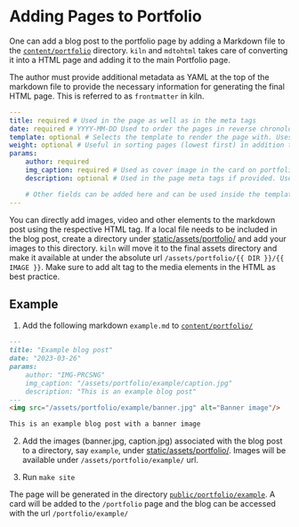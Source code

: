 # Adding Pages to Portfolio

One can add a blog post to the portfolio page by adding a Markdown file to the [`content/portfolio`](../content/portfolio/) directory. `kiln` and `mdtohtml` takes care of converting it into a HTML page and adding it to the main Portfolio page.

The author must provide additional metadata as YAML at the top of the markdown file to provide the necessary information for generating the final HTML page. This is referred to as `frontmatter` in kiln.

```yaml
---
title: required # Used in the page as well as in the meta tags
date: required # YYYY-MM-DD Used to order the pages in reverse chronological order and in permalinks
template: optional # Selects the template to render the page with. Uses _page.html under templates/portfolio/ by default for blog posts
weight: optional # Useful in sorting pages (lowest first) in addition to the date
params:
    author: required
    img_caption: required # Used as cover image in the card on portfolio page
    description: optional # Used in the page meta tags if provided. Useful in SEO

    # Other fields can be added here and can be used inside the template
---
```

You can directly add images, video and other elements to the markdown post using the respective HTML tag. If a local file needs to be included in the blog post, create a directory under [static/assets/portfolio/](../static/assets/portfolio/) and add your images to this directory. `kiln` will move it to the final assets directory and make it available at under the absolute url `/assets/portfolio/{{ DIR }}/{{ IMAGE }}`. Make sure to add alt tag to the media elements in the HTML as best practice.

## Example
1. Add the following markdown `example.md` to [`content/portfolio/`](../content/portfolio/)
```md
---
title: "Example blog post"
date: "2023-03-26"
params:
    author: "IMG-PRCSNG"
    img_caption: "/assets/portfolio/example/caption.jpg"
    description: "This is an example blog post"
---
<img src="/assets/portfolio/example/banner.jpg" alt="Banner image"/>

This is an example blog post with a banner image
```

2. Add the images (banner.jpg, caption.jpg) associated with the blog post to a directory, say `example`, under [static/assets/portfolio/](../static/assets/portfolio/). Images will be available under `/assets/portfolio/example/` url.

3. Run `make site`

The page will be generated in the directory [`public/portfolio/example`](../public/portfolio/example). A card will be added to the `/portfolio` page and the blog can be accessed with the url `/portfolio/example/`